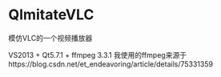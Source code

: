 # QImitateVLC
模仿VLC的一个视频播放器

VS2013 + Qt5.7.1 + ffmpeg 3.3.1 
我使用的ffmpeg来源于https://blog.csdn.net/et_endeavoring/article/details/75331359


